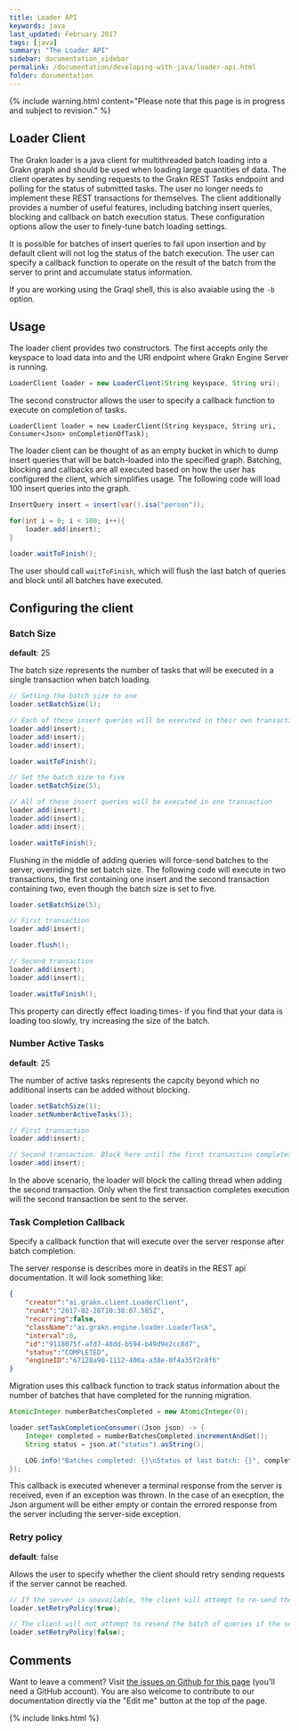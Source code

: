 ```yaml
---
title: Loader API
keywords: java
last_updated: February 2017
tags: [java]
summary: "The Loader API"
sidebar: documentation_sidebar
permalink: /documentation/developing-with-java/loader-api.html
folder: documentation
---
```


{% include warning.html content="Please note that this page is in progress and subject to revision." %}

## Loader Client

The Grakn loader is a java client for multithreaded batch loading into a Grakn graph and should be used when loading large quantities of data. The client operates by sending requests to the Grakn REST Tasks endpoint and polling for the status of submitted tasks. The user no longer needs to implement these REST transactions for themselves. The client additionally provides a number of useful features, including batching insert queries, blocking and callback on batch execution status. These configuration options allow the user to finely-tune batch loading settings. 

It is possible for batches of insert queries to fail upon insertion and by default client will not log the status of the batch execution. The user can specify a callback function to operate on the result of the batch from the server to print and accumulate status information.

If you are working using the Graql shell, this is also avaiable using the `-b` option. 

## Usage

The loader client provides two constructors. The first accepts only the keyspace to load data into and the URI endpoint where Grakn Engine Server is running.

```java
LoaderClient loader = new LoaderClient(String keyspace, String uri);
```

The second constructor allows the user to specify a callback function to execute on completion of tasks. 

```
LoaderClient loader = new LoaderClient(String keyspace, String uri, Consumer<Json> onCompletionOfTask);
```

The loader client can be thought of as an empty bucket in which to dump insert queries that will be batch-loaded into the specified graph. Batching, blocking and callbacks are all executed based on how the user has configured the client, which simplifies usage. The following code will load 100 insert queries into the graph.

```java
InsertQuery insert = insert(var().isa("person"));

for(int i = 0; i < 100; i++){
	loader.add(insert);
}

loader.waitToFinish();
```

The user should call `waitToFinish`, which will flush the last batch of queries and block until all batches have executed. 

## Configuring the client

### Batch Size 
**default**: 25

The batch size represents the number of tasks that will be executed in a single transaction when batch loading.

```java
// Setting the batch size to one
loader.setBatchSize(1);

// Each of these insert queries will be executed in their own transaction
loader.add(insert);
loader.add(insert);
loader.add(insert);

loader.waitToFinish();

// Set the batch size to five
loader.setBatchSize(5);

// All of these insert queries will be executed in one transaction
loader.add(insert);
loader.add(insert);
loader.add(insert);

loader.waitToFinish();
```
Flushing in the middle of adding queries will force-send batches to the server, overriding the set batch size. The following code will execute in two transactions, the first containing one insert and the second transaction containing two, even though the batch size is set to five. 

```java
loader.setBatchSize(5);

// First transaction
loader.add(insert);

loader.flush();

// Second transaction
loader.add(insert);
loader.add(insert);

loader.waitToFinish();
```

This property can directly effect loading times- if you find that your data is loading too slowly, try increasing the size of the batch. 

### Number Active Tasks
**default**: 25

The number of active tasks represents the capcity beyond which no additional inserts can be added without blocking. 

```java
loader.setBatchSize(1);
loader.setNumberActiveTasks(1);

// First transaction
loader.add(insert);

// Second transaction. Block here until the first transaction completes. 
loader.add(insert);
```

In the above scenario, the loader will block the calling thread when adding the second transaction. Only when the first transaction completes execution will the second transaction be sent to the server. 

### Task Completion Callback

Specify a callback function that will execute over the server response after batch completion. 

The server response is describes more in deatils in the REST api documentation. It will look something like:
```json
{
	"creator":"ai.grakn.client.LoaderClient",
	"runAt":"2017-02-28T10:38:07.585Z",
	"recurring":false,
	"className":"ai.grakn.engine.loader.LoaderTask",
	"interval":0,
	"id":"9118075f-afd7-48dd-b594-b49d9e2cc8d7",
	"status":"COMPLETED",
	"engineID":"67128a90-1112-400a-a38e-0f4a35f2c8f6"
}
```

Migration uses this callback function to track status information about the number of batches that have completed for the running migration.

```java
AtomicInteger numberBatchesCompleted = new AtomicInteger(0);

loader.setTaskCompletionConsumer((Json json) -> {
	Integer completed = numberBatchesCompleted.incrementAndGet();
	String status = json.at("status").asString();

	LOG.info("Batches completed: {}\nStatus of last batch: {}", completed, status);
});
```

This callback is executed whenever a terminal response from the server is received, even if an exception was thrown. In the case of an execption, the Json argument will be either empty or contain the errored response from the server including the server-side exception. 

### Retry policy
**default**: false 

Allows the user to specify whether the client should retry sending requests if the server cannot be reached. 

```java
// If the server is unavailable, the client will attempt to re-send the queries
loader.setRetryPolicy(true);

// The client will not attempt to resend the batch of queries if the server becomes unavailable
loader.setRetryPolicy(false);
```

## Comments
Want to leave a comment? Visit <a href="https://github.com/graknlabs/docs/issues/23" target="_blank">the issues on Github for this page</a> (you'll need a GitHub account). You are also welcome to contribute to our documentation directly via the "Edit me" button at the top of the page.


{% include links.html %}

